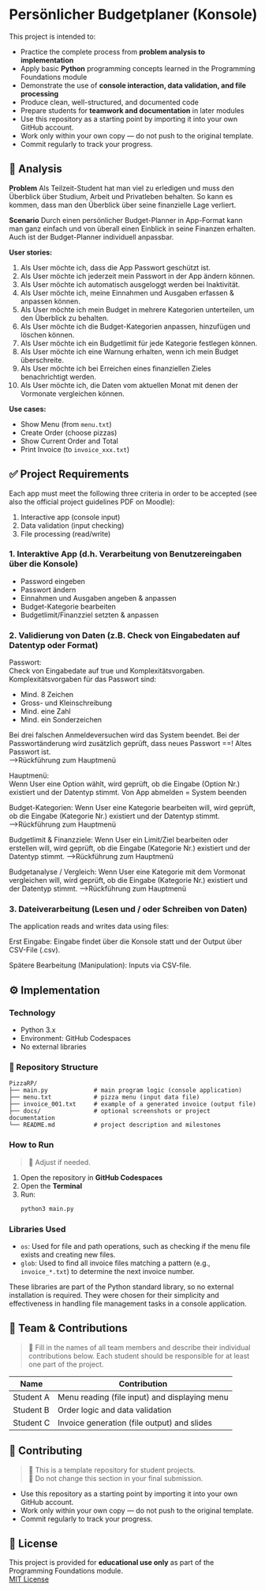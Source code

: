 # Persönlicher Budgetplaner (Konsole)

This project is intended to:

- Practice the complete process from **problem analysis to implementation**
- Apply basic **Python** programming concepts learned in the Programming Foundations module
- Demonstrate the use of **console interaction, data validation, and file processing**
- Produce clean, well-structured, and documented code
- Prepare students for **teamwork and documentation** in later modules
- Use this repository as a starting point by importing it into your own GitHub account.  
- Work only within your own copy — do not push to the original template.  
- Commit regularly to track your progress.



## 📝 Analysis

**Problem**
Als Teilzeit-Student hat man viel zu erledigen und muss den Überblick über Studium, Arbeit und Privatleben behalten. So kann es kommen, dass man den Überblick über seine finanzielle Lage verliert. 


**Scenario**
Durch einen persönlicher Budget-Planner in App-Format kann man ganz einfach und von überall einen Einblick in seine Finanzen erhalten. Auch ist der Budget-Planner individuell anpassbar. 



**User stories:**
1. Als User möchte ich, dass die App Passwort geschützt ist. 
2. Als User möchte ich jederzeit mein Passwort in der App ändern können. 
3. Als User möchte ich automatisch ausgeloggt werden bei Inaktivität. 
4. Als User möchte ich, meine Einnahmen und Ausgaben erfassen & anpassen können. 
5. Als User möchte ich mein Budget in mehrere Kategorien unterteilen, um den Überblick zu behalten. 
6. Als User möchte ich die Budget-Kategorien anpassen, hinzufügen und löschen können.  
7. Als User möchte ich ein Budgetlimit für jede Kategorie festlegen können. 
8. Als User möchte ich eine Warnung erhalten, wenn ich mein Budget überschreite. 
9. Als User möchte ich bei Erreichen eines finanziellen Zieles benachrichtigt werden. 
10. Als User möchte ich, die Daten vom aktuellen Monat mit denen der Vormonate vergleichen können. 



**Use cases:**
- Show Menu (from `menu.txt`)
- Create Order (choose pizzas)
- Show Current Order and Total
- Print Invoice (to `invoice_xxx.txt`)



## ✅ Project Requirements
Each app must meet the following three criteria in order to be accepted (see also the official project guidelines PDF on Moodle):

1. Interactive app (console input)
2. Data validation (input checking)
3. File processing (read/write)



### 1. Interaktive App (d.h. Verarbeitung von Benutzereingaben über die Konsole) 

- Password eingeben 
- Passwort ändern 
- Einnahmen und Ausgaben angeben & anpassen 
- Budget-Kategorie bearbeiten 
- Budgetlimit/Finanzziel setzten & anpassen 



### 2. Validierung von Daten (z.B. Check von Eingabedaten auf Datentyp oder Format) 

Passwort:  
Check von Eingabedate auf true und Komplexitätsvorgaben. Komplexitätsvorgaben für das Passwort sind:  
- Mind. 8 Zeichen 
- Gross- und Kleinschreibung 
- Mind. eine Zahl 
- Mind. ein Sonderzeichen 

Bei drei falschen Anmeldeversuchen wird das System beendet. 
Bei der Passwortänderung wird zusätzlich geprüft, dass neues Passwort ==! Altes Passwort ist.  
-->Rückführung zum Hauptmenü 

Hauptmenü:  
Wenn User eine Option wählt, wird geprüft, ob die Eingabe (Option Nr.) existiert und der Datentyp stimmt. 
Von App abmelden = System beenden 

Budget-Kategorien: 
Wenn User eine Kategorie bearbeiten will, wird geprüft, ob die Eingabe (Kategorie Nr.) existiert und der Datentyp stimmt.  
-->Rückführung zum Hauptmenü 

Budgetlimit & Finanzziele: 
Wenn User ein Limit/Ziel bearbeiten oder erstellen will, wird geprüft, ob die Eingabe (Kategorie Nr.) existiert und der Datentyp stimmt. 
-->Rückführung zum Hauptmenü 

Budgetanalyse / Vergleich: 
Wenn User eine Kategorie mit dem Vormonat vergleichen will, wird geprüft, ob die Eingabe (Kategorie Nr.) existiert und der Datentyp stimmt. 
-->Rückführung zum Hauptmenü 



### 3. Dateiverarbeitung (Lesen und / oder Schreiben von Daten) 

The application reads and writes data using files:

Erst Eingabe: 
Eingabe findet über die Konsole statt und der Output über CSV-File (.csv). 

Spätere Bearbeitung (Manipulation): 
Inputs via CSV-file.   


## ⚙️ Implementation

### Technology
- Python 3.x
- Environment: GitHub Codespaces
- No external libraries

### 📂 Repository Structure
```text
PizzaRP/
├── main.py             # main program logic (console application)
├── menu.txt            # pizza menu (input data file)
├── invoice_001.txt     # example of a generated invoice (output file)
├── docs/               # optional screenshots or project documentation
└── README.md           # project description and milestones
```

### How to Run
> 🚧 Adjust if needed.
1. Open the repository in **GitHub Codespaces**
2. Open the **Terminal**
3. Run:
	```bash
	python3 main.py
	```

### Libraries Used

- `os`: Used for file and path operations, such as checking if the menu file exists and creating new files.
- `glob`: Used to find all invoice files matching a pattern (e.g., `invoice_*.txt`) to determine the next invoice number.

These libraries are part of the Python standard library, so no external installation is required. They were chosen for their simplicity and effectiveness in handling file management tasks in a console application.


## 👥 Team & Contributions

> 🚧 Fill in the names of all team members and describe their individual contributions below. Each student should be responsible for at least one part of the project.

| Name       | Contribution                                 |
|------------|----------------------------------------------|
| Student A  | Menu reading (file input) and displaying menu|
| Student B  | Order logic and data validation              |
| Student C  | Invoice generation (file output) and slides  |


## 🤝 Contributing

> 🚧 This is a template repository for student projects.  
> 🚧 Do not change this section in your final submission.

- Use this repository as a starting point by importing it into your own GitHub account.  
- Work only within your own copy — do not push to the original template.  
- Commit regularly to track your progress.

## 📝 License

This project is provided for **educational use only** as part of the Programming Foundations module.  
[MIT License](LICENSE)
